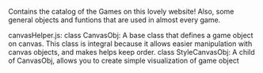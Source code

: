 Contains the catalog of the Games on this lovely website! Also, some general objects and funtions that are used in almost every game.

canvasHelper.js:
    class CanvasObj:
        A base class that defines a game object on canvas. This class is integral because it allows easier manipulation with canvas objects, and makes helps keep order.
    class StyleCanvasObj:
        A child of CanvasObj, allows you to create simple visualization of game object
